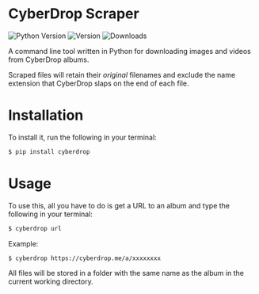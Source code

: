 # CyberDrop Scraper
![Python Version](https://img.shields.io/pypi/pyversions/cyberdrop) ![Version](https://img.shields.io/pypi/v/cyberdrop) ![Downloads](https://img.shields.io/pypi/dm/cyberdrop)

A command line tool written in Python for downloading images and videos from CyberDrop albums.

Scraped files will retain their *original* filenames and exclude the name extension that CyberDrop slaps on the end of each file.


# Installation

To install it, run the following in your terminal:

```sh
$ pip install cyberdrop
```

# Usage

To use this, all you have to do is get a URL to an album and type the following in your terminal:

```sh
$ cyberdrop url
```

Example:

```sh
$ cyberdrop https://cyberdrop.me/a/xxxxxxxx
```

All files will be stored in a folder with the same name as the album in the current working directory.

